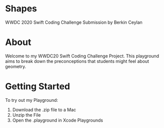 # Shapes
WWDC 2020 Swift Coding Challenge Submission by Berkin Ceylan

# About

Welcome to my WWDC20 Swift Coding Challenge Project. This playground aims to break down the preconceptions that students might feel about geometry.

# Getting Started

To try out my Playground:

1) Download the .zip file to a Mac
2) Unzip the File
3) Open the .playground in Xcode Playgrounds
